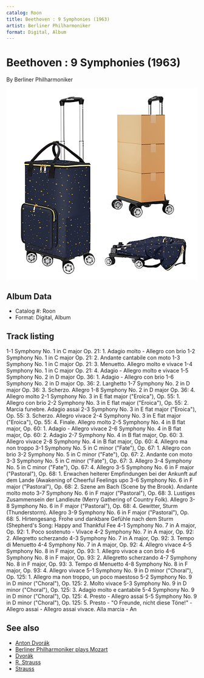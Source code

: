 ```yaml
---
catalog: Roon
title: Beethoven : 9 Symphonies (1963)
artist: Berliner Philharmoniker
format: Digital, Album
---
```


# Beethoven : 9 Symphonies (1963)

By Berliner Philharmoniker

![](../../assets/albumcovers/Berliner_Philharmoniker-Beethoven_-_9_Symphonies_1963.png)

## Album Data

- Catalog #: Roon
- Format: Digital, Album


## Track listing


1-1 Symphony No. 1 in C major Op. 21: 1. Adagio molto - Allegro con brio
1-2 Symphony No. 1 in C major Op. 21: 2. Andante cantabile con moto
1-3 Symphony No. 1 in C major Op. 21: 3. Menuetto. Allegro molto e vivace
1-4 Symphony No. 1 in C major Op. 21: 4. Adagio - Allegro molto e vivace
1-5 Symphony No. 2 in D major Op. 36: 1. Adagio - Allegro con brio
1-6 Symphony No. 2 in D major Op. 36: 2. Larghetto
1-7 Symphony No. 2 in D major Op. 36: 3. Scherzo. Allegro
1-8 Symphony No. 2 in D major Op. 36: 4. Allegro molto
2-1 Symphony No. 3 in E flat major ("Eroica"), Op. 55: 1. Allegro con brio
2-2 Symphony No. 3 in E flat major ("Eroica"), Op. 55: 2. Marcia funebre. Adagio assai
2-3 Symphony No. 3 in E flat major ("Eroica"), Op. 55: 3. Scherzo. Allegro vivace
2-4 Symphony No. 3 in E flat major ("Eroica"), Op. 55: 4. Finale. Allegro molto
2-5 Symphony No. 4 in B flat major, Op. 60: 1. Adagio - Allegro vivace
2-6 Symphony No. 4 in B flat major, Op. 60: 2. Adagio
2-7 Symphony No. 4 in B flat major, Op. 60: 3. Allegro vivace
2-8 Symphony No. 4 in B flat major, Op. 60: 4. Allegro ma non troppo
3-1 Symphony No. 5 in C minor ("Fate"), Op. 67: 1. Allegro con brio
3-2 Symphony No. 5 in C minor ("Fate"), Op. 67: 2. Andante con moto
3-3 Symphony No. 5 in C minor ("Fate"), Op. 67: 3. Allegro
3-4 Symphony No. 5 in C minor ("Fate"), Op. 67: 4. Allegro
3-5 Symphony No. 6 in F major ("Pastoral"), Op. 68: 1. Erwachen heiterer Empfindungen bei der Ankunft auf dem Lande (Awakening of Cheerful Feelings upo
3-6 Symphony No. 6 in F major ("Pastoral"), Op. 68: 2. Szene am Bach (Scene by the Brook). Andante molto moto
3-7 Symphony No. 6 in F major ("Pastoral"), Op. 68: 3. Lustiges Zusammensein der Landleute (Merry Gathering of Country Folk). Allegro
3-8 Symphony No. 6 in F major ("Pastoral"), Op. 68: 4. Gewitter, Sturm (Thunderstorm). Allegro
3-9 Symphony No. 6 in F major ("Pastoral"), Op. 68: 5. Hirtengesang. Frohe und dankbare Gefühle nach dem Sturm (Shepherd's Song: Happy and Thankful Fee
4-1 Symphony No. 7 in A major, Op. 92: 1. Poco sostenuto - Vivace
4-2 Symphony No. 7 in A major, Op. 92: 2. Allegretto scherzando
4-3 Symphony No. 7 in A major, Op. 92: 3. Tempo di Menuetto
4-4 Symphony No. 7 in A major, Op. 92: 4. Allegro vivace
4-5 Symphony No. 8 in F major, Op. 93: 1. Allegro vivace a con brio
4-6 Symphony No. 8 in F major, Op. 93: 2. Allegretto scherzando
4-7 Symphony No. 8 in F major, Op. 93: 3. Tempo di Menuetto
4-8 Symphony No. 8 in F major, Op. 93: 4. Allegro vivace
5-1 Symphony No. 9 in D minor ("Choral"), Op. 125: 1. Allegro ma non troppo, un poco maestoso
5-2 Symphony No. 9 in D minor ("Choral"), Op. 125: 2. Molto vivace
5-3 Symphony No. 9 in D minor ("Choral"), Op. 125: 3. Adagio molto e cantabile
5-4 Symphony No. 9 in D minor ("Choral"), Op. 125: 4. Presto - Allegro assai
5-5 Symphony No. 9 in D minor ("Choral"), Op. 125: 5. Presto - "O Freunde, nicht diese Töne!" - Allegro assai - Allegro assai vivace. Alla marcia - An


## See also

- [Anton Dvorák](Anton_Dvorák_-_Violin_Concerto_-_Romance_-_Mazurka_-_Humoresque.md)
- [Berliner Philharmoniker plays Mozart](Berliner_Philharmoniker_plays_Mozart.md)
- [Dvorák](Dvorák-_Symphony_No_9_-_Smetana-_Die_Moldau_Édition_Studio_Masters.md)
- [R. Strauss](R_Strauss_-_Also_sprach_Zarathustra.md)
- [Strauss](Strauss-_Also_sprach_Zarathustra__Till_Eulenspiegel.md)
